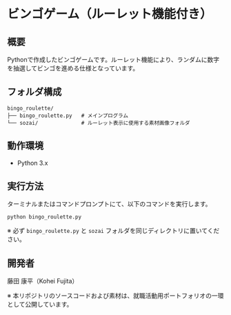 
# ビンゴゲーム（ルーレット機能付き）

## 概要
Pythonで作成したビンゴゲームです。ルーレット機能により、ランダムに数字を抽選してビンゴを進める仕様となっています。

## フォルダ構成
```
bingo_roulette/
├── bingo_roulette.py   # メインプログラム
└── sozai/              # ルーレット表示に使用する素材画像フォルダ
```

## 動作環境
- Python 3.x

## 実行方法
ターミナルまたはコマンドプロンプトにて、以下のコマンドを実行します。
```
python bingo_roulette.py
```

※ 必ず `bingo_roulette.py` と `sozai` フォルダを同じディレクトリに置いてください。

## 開発者
藤田 康平（Kohei Fujita）


※ 本リポジトリのソースコードおよび素材は、就職活動用ポートフォリオの一環として公開しています。
